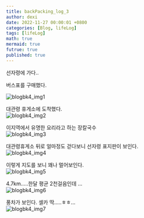 ```yaml
---
title: backPacking_log_3 
author: dexi
date: 2022-11-27 00:00:01 +0800
categories: [Blog, lifeLog]
tags: [lifeLog]
math: true
mermaid: true
futrue: true
published: true
---
```

선자령에 가다..   

버스표를 구매했다.   

![blogbk4_img1](https://user-images.githubusercontent.com/7693758/212542155-0773d3b2-4866-4b62-b72b-38a37d0d190b.jpeg)

대관령 휴게소에 도착했다.   
![blogbk4_img2](https://user-images.githubusercontent.com/7693758/212542157-19f3b975-216a-464a-a61e-cc6fac13355f.jpeg)

이지역에서 유명한 요리라고 하는 장칼국수   
![blogbk4_img3](https://user-images.githubusercontent.com/7693758/212542163-267a1bc8-664e-4293-b1aa-861e2940eafe.jpeg)

대관령휴게소 뒤로 얼마정도 걷다보니 선자령 표지판이 보인다.   
![blogbk4_img4](https://user-images.githubusercontent.com/7693758/212542169-38851ab3-700e-4adc-84c6-2a149e49111c.jpeg)

이렇게 지도를 보니 꽤나 멀어보인다.   
![blogbk4_img5](https://user-images.githubusercontent.com/7693758/212542171-3216ea9e-7bf8-4798-a48b-0574a7e76405.jpeg)

4.7km…..한달 평균 2천걸음인데 …    
![blogbk4_img6](https://user-images.githubusercontent.com/7693758/212542174-49fecb45-f10e-4bde-98e3-8c075b1da10c.jpeg)

풍차가 보인다. 셀카 딱…..ㅎㅎ…  
![blogbk4_img7](https://user-images.githubusercontent.com/7693758/212542175-a50e0a83-525f-4985-98be-5bf530b724bd.jpeg)

